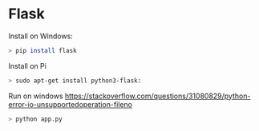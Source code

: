 # Flask

Install on Windows:
```sh
> pip install flask
```

Install on Pi
```sh
> sudo apt-get install python3-flask:
```

Run on windows
https://stackoverflow.com/questions/31080829/python-error-io-unsupportedoperation-fileno
```sh
> python app.py
```